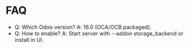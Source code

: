 # FAQ

- Q: Which Odoo version? A: 16.0 (OCA/OCB packaged).
- Q: How to enable? A: Start server with --addon storage_backend or install in UI.
